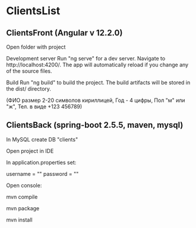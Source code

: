 # ClientsList

## ClientsFront (Angular v 12.2.0)

Open folder with project

Development server
Run 
 "ng serve"
for a dev server. Navigate to http://localhost:4200/. The app will automatically reload if you change any of the source files.

Build
Run
 "ng build"
to build the project. The build artifacts will be stored in the dist/ directory.

(ФИО размер 2-20 символов кириллицей,
Год - 4 цифры,
Пол "м" или "ж",
Тел. в виде  +123 456789)



## ClientsBack (spring-boot 2.5.5, maven, mysql)
In MySQL create DB "clients"

Open project in IDE

In application.properties set:

username = ""
password = ""

Open console:

mvn compile

mvn package

mvn install
